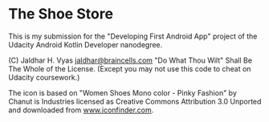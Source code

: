 # The Shoe Store

This is my submission for the "Developing First Android App" project of the Udacity Android Kotlin 
Developer nanodegree.

(C) Jaldhar H. Vyas <jaldhar@braincells.com>
"Do What Thou Wilt" Shall Be The Whole of the License.  (Except you may not use this code to cheat
on Udacity coursework.)

The icon is based on "Women Shoes Mono color - Pinky Fashion" by Chanut is Industries licensed as
Creative Commons Attribution 3.0 Unported and downloaded from www.iconfinder.com.
